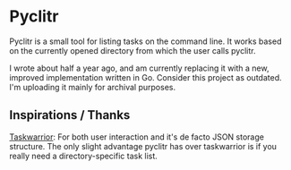 # Pyclitr

Pyclitr is a small tool for listing tasks on the command line. It works based on the currently opened directory from which the user calls pyclitr.

I wrote about half a year ago, and am currently replacing it with a new, improved implementation written in Go. Consider this project as outdated. I'm uploading it mainly for archival purposes.

## Inspirations / Thanks

[Taskwarrior](https://taskwarrior.org/): 
For both user interaction and it's de facto JSON storage structure. The only slight advantage pyclitr has over taskwarrior is if you really need a directory-specific task list.

